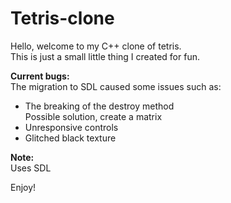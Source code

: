 # Tetris-clone
Hello, welcome to my C++ clone of tetris.<br>
This is just a small little thing I created for fun.<br>

**Current bugs:**
<br>The migration to SDL caused some issues such as:
- The breaking of the destroy method
  <br>  Possible solution, create a matrix
- Unresponsive controls
- Glitched black texture

**Note:**<br>
Uses SDL

Enjoy!
